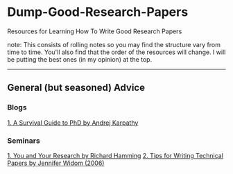 # Dump-Good-Research-Papers
Resources for Learning How To Write Good Research Papers

note: This consists of rolling notes so you may find the structure vary from time to time. 
You'll also find that the order of the resources will change. I will be putting the best ones (in my opinion) at the top. 


-----
## General (but seasoned) Advice
<h3 id="blog01">Blogs</h3>

[1. A Survival Guide to PhD by Andrej Karpathy](http://karpathy.github.io/2016/09/07/phd/)

<h3 id="seminar02">Seminars</h3>

[1.  You and Your Research by Richard Hamming](https://www.cs.virginia.edu/~robins/YouAndYourResearch.html) 
[2. Tips for Writing Technical Papers by Jennifer Widom (2006)](https://cs.stanford.edu/people/widom/paper-writing.html)
